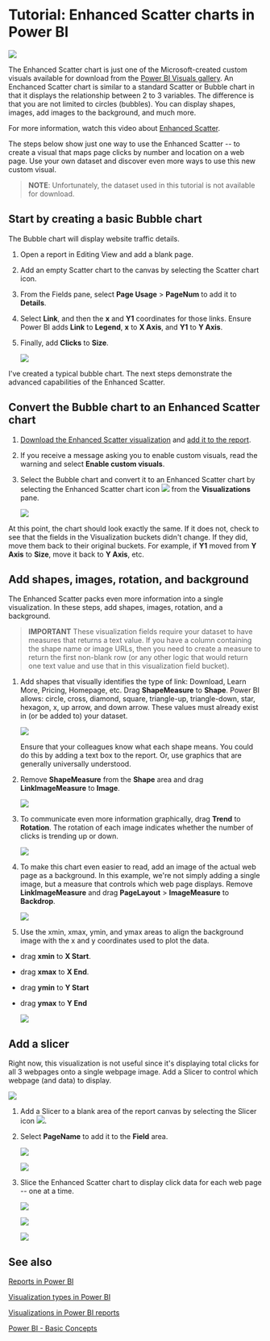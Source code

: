 ﻿<properties
   pageTitle="Tutorial: Enhanced Scatter charts in Power BI"
   description="Tutorial: Enhanced Scatter charts in Power BI."
   services="powerbi"
   documentationCenter=""
   authors="mihart"
   manager="mblythe"
   backup=""
   editor=""
   tags=""
   qualityFocus="no"
   qualityDate=""/>

<tags
   ms.service="powerbi"
   ms.devlang="NA"
   ms.topic="article"
   ms.tgt_pltfrm="NA"
   ms.workload="powerbi"
   ms.date="06/20/2016"
   ms.author="mihart"/>


# Tutorial: Enhanced Scatter charts in Power BI

![](media/powerbi-service-tutorial-enhancedscatter/ES.png)

The Enhanced Scatter chart is just one of the Microsoft-created custom visuals available for download from the [Power BI Visuals gallery](https://app.powerbi.com/visuals).  An Enchanced Scatter chart is similar to a standard Scatter or Bubble chart in that it displays the relationship between 2 to 3 variables. The  difference is that you are not limited to circles (bubbles). You can display shapes, images, add images to the background, and much more.

For more information, watch this video about [Enhanced Scatter](https://youtu.be/xCfM0cjM4do?list=PL1N57mwBHtN1vIjfvuBIzZllrmKo-Vz6x).

The steps below show just one way to use the Enhanced Scatter -- to create a visual that maps page clicks by number and location on a web page. Use your own dataset and discover even more ways to use this new custom visual.

>**NOTE**: Unfortunately, the dataset used in this tutorial is not available for download.

## Start by creating a basic Bubble chart

The Bubble chart will display website traffic details.

1. Open a report in Editing View and add a blank page.

2. Add an empty Scatter chart to the canvas by selecting the Scatter chart icon.

3. From the Fields pane, select **Page Usage** \> **PageNum** to add it to  **Details**.

4. Select **Link**, and then the **x** and **Y1** coordinates for those links. Ensure Power BI adds **Link** to **Legend**, **x** to **X Axis**, and **Y1** to **Y Axis**.

5. Finally, add **Clicks** to **Size**.

      ![](media/powerbi-service-tutorial-enhancedscatter/pbi_bubble_convert.png)

I've created a typical bubble chart. The next steps demonstrate the advanced capabilities of the Enhanced Scatter.  

## Convert the Bubble chart to an Enhanced Scatter chart

1. [Download the Enhanced Scatter visualization](powerbi-custom-visuals-download-from-the-gallery.md) and [add it to the report](powerbi-custom-visuals-add-to-report.md).

2. If you receive a message asking you to enable custom visuals, read the warning and select **Enable custom visuals**.

3. Select the Bubble chart and convert it to an Enhanced Scatter chart by selecting the Enhanced Scatter chart icon    ![](media/powerbi-service-tutorial-enhancedscatter/PBI_enhancedScatterIcon.jpg) from the **Visualizations** pane.

    ![](media/powerbi-service-tutorial-enhancedscatter/pbi_bubble_convert.png)

  At this point, the chart should look exactly the same.  If it does not, check to see that the fields in the Visualization buckets didn't change.  If they did, move them back to their original buckets.  For example, if **Y1** moved from **Y Axis** to **Size**, move it back to **Y Axis**, etc.


## Add shapes, images, rotation, and background

The Enhanced Scatter packs even more information into a single visualization. In these steps, add shapes, images, rotation, and a background.

>**IMPORTANT**  These visualization fields require your dataset to have measures that returns a text value. If you have a column containing the shape name or image URLs, then you need to create a measure to return the first non-blank row (or any other logic that would return one text value and use that in this visualization field bucket).

1. Add shapes that visually identifies the type of link: Download, Learn More, Pricing, Homepage, etc. Drag **ShapeMeasure** to **Shape**.  Power BI allows: circle, cross, diamond, square, triangle-up, triangle-down, star, hexagon, x, up arrow, and down arrow. These values must already exist in (or be added to) your dataset.

    ![](media/powerbi-service-tutorial-enhancedscatter/pbi_add_shape_new.png)

    Ensure that your colleagues know what each shape means.  You could do this by adding a text box to the report.  Or, use graphics that are generally universally understood.

2. Remove **ShapeMeasure** from the **Shape** area and drag **LinkImageMeasure** to **Image**.

    ![](media/powerbi-service-tutorial-enhancedscatter/pbi_add_shape2_new.png)

3. To communicate even more information graphically, drag **Trend** to **Rotation**.  The rotation of each image indicates whether the number of clicks is trending up or down.

    ![](media/powerbi-service-tutorial-enhancedscatter/pbi_add_rotation.png)

4. To make this chart even easier to read, add an image of the actual web page as a background.  In this example, we're not simply adding a single image, but a measure that controls which web page displays.
Remove **LinkImageMeasure** and drag **PageLayout** > **ImageMeasure** to **Backdrop**.

    ![](media/powerbi-service-tutorial-enhancedscatter/pbi_add_backdrop.png)

5. Use the xmin, xmax, ymin, and ymax areas to align the background image with the x and y coordinates used to plot the data.
  - drag **xmin** to **X Start**.
  - drag **xmax** to **X End**.
  - drag **ymin** to **Y Start**
  - drag **ymax** to **Y End**

    ![](media/powerbi-service-tutorial-enhancedscatter/pbi_add_xy.png)

## Add a slicer

Right now, this visualization is not useful since it's displaying total clicks for all 3 webpages onto a single webpage image.  Add a Slicer to control which webpage (and data) to display.

![](media/powerbi-service-tutorial-enhancedscatter/pbi_last.png)

1. Add a Slicer to a blank area of the report canvas by selecting the Slicer icon ![](media/powerbi-service-tutorial-enhancedscatter/pbi_slicer_icon.png).

2. Select **PageName** to add it to the **Field** area.

    ![](media/powerbi-service-tutorial-enhancedscatter/pbi_slicer.png)

    ![](media/powerbi-service-tutorial-enhancedscatter/pbi_last2.png)

3. Slice the Enhanced Scatter chart to display click data for each web page -- one at a time.

    ![](media/powerbi-service-tutorial-enhancedscatter/pbi_last2.png)

    ![](media/powerbi-service-tutorial-enhancedscatter/pbi_last3.png)

    ![](media/powerbi-service-tutorial-enhancedscatter/pbi_last4.png)


## See also

[Reports in Power BI](powerbi-service-reports.md)

[Visualization types in Power BI](powerbi-service-visualization-types-for-reports-and-q-and-a.md)

[Visualizations in Power BI reports](powerbi-service-visualizations-for-reports.md)

[Power BI - Basic Concepts](powerbi-service-basic-concepts.md)
